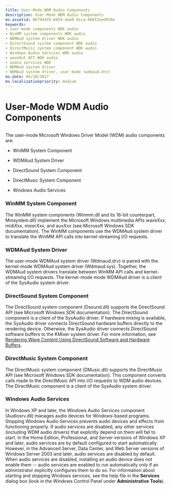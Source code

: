 ```yaml
---
title: User-Mode WDM Audio Components
description: User-Mode WDM Audio Components
ms.assetid: 067944fb-6854-4ae8-81ca-9b8f2eed939e
keywords:
- user-mode components WDK audio
- WinMM system components WDK audio
- WDMAud system driver WDK audio
- DirectSound system component WDK audio
- DirectMusic system component WDK audio
- Windows Audio Services WDK audio
- waveOut API WDK audio
- audio services WDK
- WDMAud system driver
- WDMAud system driver, user mode (wdmaud.drv)
ms.date: 04/20/2017
ms.localizationpriority: medium
---
```


# User-Mode WDM Audio Components


## <span id="user_mode_wdm_audio_components"></span><span id="USER_MODE_WDM_AUDIO_COMPONENTS"></span>


The user-mode Microsoft Windows Driver Model (WDM) audio components are:

-   WinMM System Component

-   WDMAud System Driver

-   DirectSound System Component

-   DirectMusic System Component

-   Windows Audio Services

### <span id="winmm_system_component"></span><span id="WINMM_SYSTEM_COMPONENT"></span>WinMM System Component

The WinMM system components (Winmm.dll and its 16-bit counterpart, Mmsystem.dll) implement the Microsoft Windows multimedia APIs wave*Xxx*, midi*Xxx*, mixer*Xxx*, and aux*Xxx* (see Microsoft Windows SDK documentation). The WinMM components use the WDMAud system driver to translate the WinMM API calls into kernel-streaming I/O requests.

### <span id="wdmaud_system_driver"></span><span id="WDMAUD_SYSTEM_DRIVER"></span>WDMAud System Driver

The user-mode WDMAud system driver (Wdmaud.drv) is paired with the kernel-mode WDMAud system driver (Wdmaud.sys). Together, the WDMAud system drivers translate between WinMM API calls and kernel-streaming I/O requests. The kernel-mode mode WDMAud driver is a client of the SysAudio system driver.

### <span id="directsound_system_component"></span><span id="DIRECTSOUND_SYSTEM_COMPONENT"></span>DirectSound System Component

The DirectSound system component (Dsound.dll) supports the DirectSound API (see Microsoft Windows SDK documentation). The DirectSound component is a client of the SysAudio driver. If hardware mixing is available, the SysAudio driver connects DirectSound hardware buffers directly to the rendering device. Otherwise, the SysAudio driver connects DirectSound software buffers to the KMixer system driver. For more information, see [Rendering Wave Content Using DirectSound Software and Hardware Buffers](rendering-wave-content-using-directsound-software-and-hardware-buffers.md).

### <span id="directmusic_system_component"></span><span id="DIRECTMUSIC_SYSTEM_COMPONENT"></span>DirectMusic System Component

The DirectMusic system component (DMusic.dll) supports the DirectMusic API (see Microsoft Windows SDK documentation). This component converts calls made to the DirectMusic API into I/O requests to WDM audio devices. The DirectMusic component is a client of the SysAudio system driver.

### <span id="windows_audio_services"></span><span id="WINDOWS_AUDIO_SERVICES"></span>Windows Audio Services

In Windows XP and later, the Windows Audio Services component (Audiosrv.dll) manages audio devices for Windows-based programs. Stopping Windows Audio Services prevents audio devices and effects from functioning properly. If audio services are disabled, any other services (including WDM audio drivers) that explicitly depend on them will fail to start. In the Home Edition, Professional, and Server versions of Windows XP and later, audio services are by default configured to start automatically. However, in the Advanced Server, Data Center, and Web Server versions of Windows Server 2003 and later, audio services are disabled by default. When audio services are disabled, installing an audio device does not enable them -- audio services are enabled to run automatically only if an administrator explicitly configures them to do so. For information about starting and stopping Windows services, see the help file in the **Services** dialog box (look in the Windows Control Panel under **Administrative Tools**).

 

 




